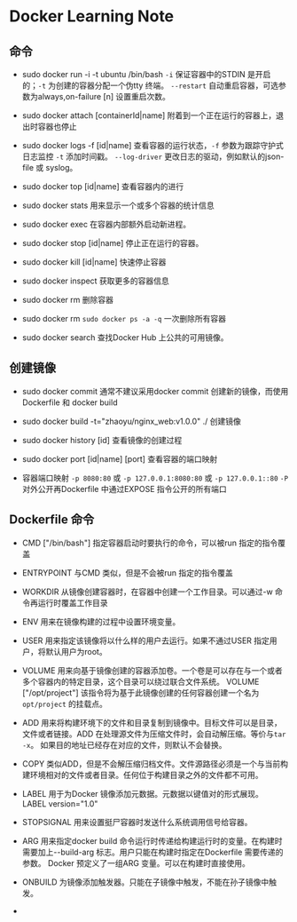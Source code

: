 # Docker Learning Note
## 命令
- sudo docker run -i -t ubuntu /bin/bash 
  `-i` 保证容器中的STDIN 是开启的；`-t` 为创建的容器分配一个伪tty 终端。
  `--restart` 自动重启容器，可选参数为always,on-failure [n] 设置重启次数。
  
- sudo docker attach [containerId|name] 
  附着到一个正在运行的容器上，退出时容器也停止

- sudo docker logs -f [id|name] 
  查看容器的运行状态，`-f` 参数为跟踪守护式日志监控 `-t` 添加时间戳。 `--log-driver` 更改日志的驱动，例如默认的json-file 或 syslog。
  
- sudo docker top [id|name]
  查看容器内的进行
  
- sudo docker stats
  用来显示一个或多个容器的统计信息
  
- sudo docker exec
  在容器内部额外启动新进程。
  
- sudo docker stop [id|name]
  停止正在运行的容器。
  
- sudo docker kill [id|name]
  快速停止容器
  
- sudo docker inspect
  获取更多的容器信息
  
- sudo docker rm 
  删除容器
  
- sudo docker rm `sudo docker ps -a -q`
  一次删除所有容器
  
- sudo docker search 
  查找Docker Hub 上公共的可用镜像。
  
## 创建镜像
- sudo docker commit
  通常不建议采用docker commit 创建新的镜像，而使用Dockerfile 和 docker build
  
- sudo docker build -t="zhaoyu/nginx_web:v1.0.0" ./
  创建镜像
  
- sudo docker history [id]
  查看镜像的创建过程
  
- sudo docker port [id|name] [port]
  查看容器的端口映射
  
- 容器端口映射
  `-p 8080:80` 或 `-p 127.0.0.1:8080:80` 或 `-p 127.0.0.1::80`
  `-P` 对外公开再Dockerfile 中通过EXPOSE 指令公开的所有端口

## Dockerfile 命令
- CMD ["/bin/bash"] 
  指定容器启动时要执行的命令，可以被run 指定的指令覆盖
  
- ENTRYPOINT 
  与CMD 类似，但是不会被run 指定的指令覆盖
  
- WORKDIR
  从镜像创建容器时，在容器中创建一个工作目录。可以通过-w 命令再运行时覆盖工作目录
  
- ENV
  用来在镜像构建的过程中设置环境变量。
  
- USER
  用来指定该镜像将以什么样的用户去运行。如果不通过USER 指定用户，将默认用户为root。

- VOLUME 
  用来向基于镜像创建的容器添加卷。一个卷是可以存在与一个或者多个容器内的特定目录，这个目录可以绕过联合文件系统。
  VOLUME ["/opt/project"] 该指令将为基于此镜像创建的任何容器创建一个名为`opt/project` 的挂载点。
  
- ADD
  用来将构建环境下的文件和目录复制到镜像中。目标文件可以是目录，文件或者链接。ADD 在处理源文件为压缩文件时，会自动解压缩。等价与`tar -x`。
  如果目的地址已经存在对应的文件，则默认不会替换。
  
- COPY
  类似ADD，但是不会解压缩归档文件。文件源路径必须是一个与当前构建环境相对的文件或者目录。任何位于构建目录之外的文件都不可用。
  
- LABEL
  用于为Docker 镜像添加元数据。元数据以键值对的形式展现。
  LABEL version="1.0"
 
- STOPSIGNAL
  用来设置挺尸容器时发送什么系统调用信号给容器。
  
- ARG
  用来指定docker build 命令运行时传递给构建运行时的变量。在构建时需要加上--build-arg 标志。用户只能在构建时指定在Dockerfile 需要传递的参数。
  Docker 预定义了一组ARG 变量。可以在构建时直接使用。
  
- ONBUILD
  为镜像添加触发器。只能在子镜像中触发，不能在孙子镜像中触发。
  
- 
